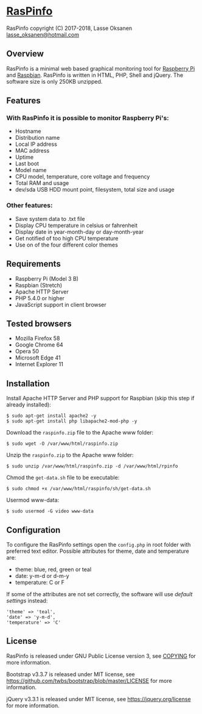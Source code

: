 [RasPinfo](https://www.github.com/homehedgehog/test)
======
RasPinfo copyright (C) 2017-2018, Lasse Oksanen <lasse_oksanen@hotmail.com>

Overview
--------
RasPinfo is a minimal web based graphical monitoring tool for [Raspberry Pi](https://www.raspberrypi.org/)
and [Raspbian](https://www.raspbian.org/). RasPinfo is written in HTML, PHP, Shell and jQuery. The software size is only 250KB unzipped.

Features
--------
### With RasPinfo it is possible to monitor Raspberry Pi's:
* Hostname
* Distribution name
* Local IP address
* MAC address
* Uptime
* Last boot
* Model name
* CPU model, temperature, core voltage and frequency
* Total RAM and usage
* dev/sda USB HDD mount point, filesystem, total size and usage

### Other features:
* Save system data to .txt file
* Display CPU temperature in celsius or fahrenheit
* Display date in year-month-day or day-month-year
* Get notified of too high CPU temperature
* Use on of the four different color themes

Requirements
------------
* Raspberry Pi (Model 3 B)
* Raspbian (Stretch)
* Apache HTTP Server
* PHP 5.4.0 or higher
* JavaScript support in client browser

Tested browsers
------------------
* Mozilla Firefox 58
* Google Chrome 64
* Opera 50
* Microsoft Edge 41
* Internet Explorer 11

Installation
------------
Install Apache HTTP Server and PHP support for Raspbian (skip this step if already installed):

```
$ sudo apt-get install apache2 -y
$ sudo apt-get install php libapache2-mod-php -y
```

Download the `raspinfo.zip` file to the Apache www folder:
```
$ sudo wget -O /var/www/html/raspinfo.zip
```
Unzip the `raspinfo.zip` to the Apache www folder:
```
$ sudo unzip /var/www/html/raspinfo.zip -d /var/www/html/rpinfo
```

Chmod the `get-data.sh` file to be executable:
```
$ sudo chmod +x /var/www/html/raspinfo/sh/get-data.sh
```

Usermod www-data:  
```
$ sudo usermod -G video www-data
```

Configuration
-------------
To configure the RasPinfo settings open the `config.php` in root folder with preferred text editor. Possible attributes for theme, date and temperature are:

* theme: blue, red, green or teal
* date: y-m-d or d-m-y
* temperature: C or F

If some of the attributes are not set correctly, the software will use _default settings_ instead:
```
'theme' => 'teal',
'date' => 'y-m-d',
'temperature' => 'C'
```

License
-------
RasPinfo is released under GNU Public License version 3, see [COPYING](https://github.com/homehedgehog/testi/blob/master/COPYING.txt) for more information.

Bootstrap v3.3.7 is released under MIT license, see https://github.com/twbs/bootstrap/blob/master/LICENSE for more information.

jQuery v3.3.1 is released under MIT license, see https://jquery.org/license for more information.